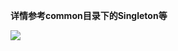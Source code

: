 **详情参考common目录下的Singleton等**  

![](http://mmbiz.qpic.cn/mmbiz_png/eZzl4LXykQwUgsBOL8B8lbyNGVkibIibiaXeMicmiaZVQkatsCbf8Ch5BxCCWt7Gy7dYEoQVypq66Ndeg5dQvQCy8Sg/640?wx_fmt=png&tp=webp&wxfrom=5&wx_lazy=1)